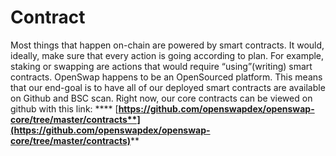 # Contract

Most things that happen on-chain are powered by smart contracts. It would, ideally, make sure that every action is going according to plan. For example, staking or swapping are actions that would require “using”(writing) smart contracts. OpenSwap happens to be an OpenSourced platform. This means that our end-goal is to have all of our deployed smart contracts are available on Github and BSC scan. Right now, our core contracts can be viewed on github with this link: **** [**https://github.com/openswapdex/openswap-core/tree/master/contracts**](https://github.com/openswapdex/openswap-core/tree/master/contracts)****
